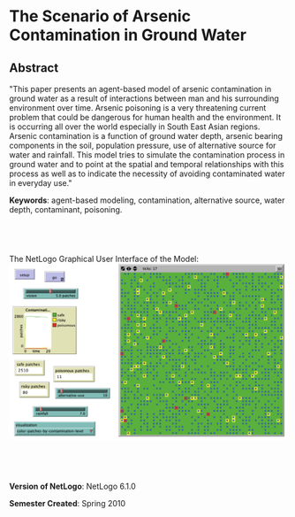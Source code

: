 # The Scenario of Arsenic Contamination in Ground Water

## Abstract

"This paper presents an agent-based model of arsenic contamination in ground water as a result of interactions between man and his surrounding environment over time. Arsenic poisoning is a very threatening current problem that could be dangerous for human health and the environment. It is occurring all over the world especially in South East Asian regions. Arsenic contamination is a function of ground water depth, arsenic bearing components in the soil, population pressure, use of alternative source for water and rainfall. This model tries to simulate the contamination process in ground water and to point at the spatial and temporal relationships with this process as well as to indicate the necessity of avoiding contaminated water in everyday use."   

**Keywords**: agent-based modeling, contamination, alternative source, water depth, contaminant, poisoning.

## &nbsp;
The NetLogo Graphical User Interface of the Model: 
![The NetLogo Graphical User Interface](GUI.png)

## &nbsp;

**Version of NetLogo**: NetLogo 6.1.0

**Semester Created**: Spring 2010
